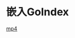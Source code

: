 # 嵌入GoIndex

[mp4](https://zyck.ml/测试/视频/《极乐净土》1920x1080.mp4 ':include width=100% height=100% controls=controls preload=auto poster=https://zyck.ml/测试/图片/凡人修仙传.jpg')


